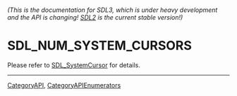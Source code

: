 ###### (This is the documentation for SDL3, which is under heavy development and the API is changing! [SDL2](https://wiki.libsdl.org/SDL2/) is the current stable version!)
# SDL_NUM_SYSTEM_CURSORS

Please refer to [SDL_SystemCursor](SDL_SystemCursor) for details.

----
[CategoryAPI](CategoryAPI), [CategoryAPIEnumerators](CategoryAPIEnumerators)

